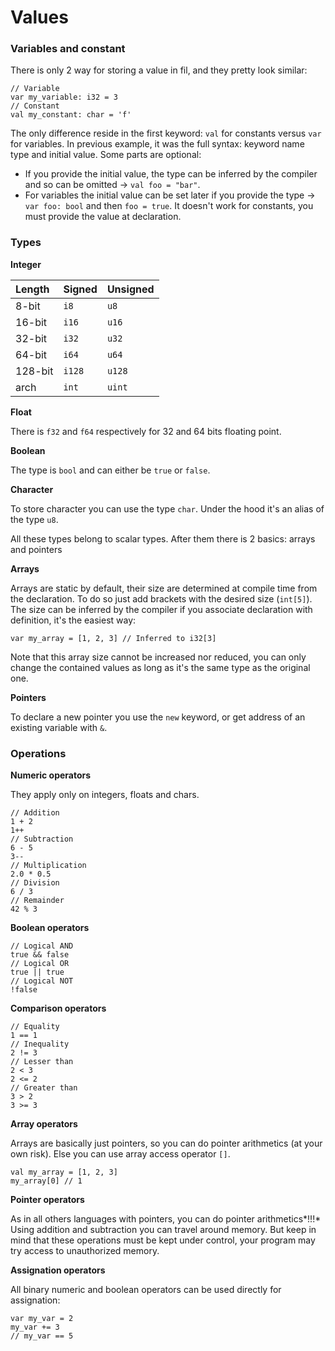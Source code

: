 # Values

### Variables and constant

There is only 2 way for storing a value in fil, and they pretty look similar:

```
// Variable
var my_variable: i32 = 3
// Constant
val my_constant: char = 'f'
```

The only difference reside in the first keyword: `val` for constants versus `var` for variables. In previous example, it
was the full syntax: keyword name type and initial value. Some parts are optional:

- If you provide the initial value, the type can be inferred by the compiler and so can be omitted -> `val foo = "bar"`.
- For variables the initial value can be set later if you provide the type -> `var foo: bool` and then `foo = true`. It
  doesn't work for constants, you must provide the value at declaration.

### Types

**Integer**

| Length  | Signed | Unsigned |
|:--------|:-------|:---------|
| 8-bit   | `i8`   | `u8`     |
| 16-bit  | `i16`  | `u16`    |
| 32-bit  | `i32`  | `u32`    |
| 64-bit  | `i64`  | `u64`    |
| 128-bit | `i128` | `u128`   |
| arch    | `int`  | `uint`   |

**Float**

There is `f32` and `f64` respectively for 32 and 64 bits floating point.

**Boolean**

The type is `bool` and can either be `true` or `false`.

**Character**

To store character you can use the type `char`. Under the hood it's an alias of the type `u8`.

All these types belong to scalar types. After them there is 2 basics: arrays and pointers

**Arrays**

Arrays are static by default, their size are determined at compile time from the declaration. To do so just add brackets
with the desired size (`int[5]`). The size can be inferred by the compiler if you associate declaration with definition,
it's the easiest way:

```
var my_array = [1, 2, 3] // Inferred to i32[3]
```

Note that this array size cannot be increased nor reduced, you can only change the contained values as long as
it's the same type as the original one.

**Pointers**

To declare a new pointer you use the `new` keyword, or get address of an existing variable with `&`.

### Operations

**Numeric operators**

They apply only on integers, floats and chars.

```
// Addition
1 + 2
1++
// Subtraction
6 - 5
3--
// Multiplication
2.0 * 0.5
// Division
6 / 3
// Remainder
42 % 3
```

**Boolean operators**

```
// Logical AND
true && false
// Logical OR
true || true
// Logical NOT
!false
```

**Comparison operators**

```
// Equality
1 == 1
// Inequality
2 != 3
// Lesser than
2 < 3
2 <= 2
// Greater than
3 > 2
3 >= 3
```

**Array operators**

Arrays are basically just pointers, so you can do pointer arithmetics (at your own risk). Else you can use array access
operator `[]`.

```
val my_array = [1, 2, 3]
my_array[0] // 1
```

**Pointer operators**

As in all others languages with pointers, you can do pointer arithmetics*!!!* Using addition and subtraction you can
travel around memory. But keep in mind that these operations must be kept under control, your program may try access to
unauthorized memory.

**Assignation operators**

All binary numeric and boolean operators can be used directly for assignation:

```
var my_var = 2
my_var += 3
// my_var == 5
```
